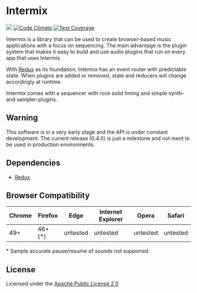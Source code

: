 # Intermix

![](https://github.com/RolandJansen/intermix.js/workflows/build\/test/badge.svg)
[![Code Climate](https://codeclimate.com/github/RolandJansen/intermix.js/badges/gpa.svg)](https://codeclimate.com/github/RolandJansen/intermix.js)
[![Test Coverage](https://codeclimate.com/github/RolandJansen/intermix.js/badges/coverage.svg)](https://codeclimate.com/github/RolandJansen/intermix.js/coverage)

Intermix is a library that can be used to create browser-based music applications with a focus on sequencing. The main advantage is the plugin system that makes it easy to build and use audio plugins that run on every app that uses Intermix.

With [Redux](https://redux.js.org/) as its foundation, Intermix has an event router with predictable state. When plugins are added or removed, state and reducers will change accordingly at runtime.

Intermix comes with a sequencer with rock solid timing and simple synth- and sampler-plugins.

## Warning

This software is in a very early stage and the API is under constant development. The current release (0.4.0) is just a milestone and not ment to be used in production environments.

## Dependencies

* [Redux](https://redux.js.org/)

## Browser Compatibility
| Chrome | Firefox | Edge     | Internet Explorer | Opera    | Safari   |
|--------|---------|----------|-------------------|----------|----------|
| 49+    | 46+ (*) | untested | untested          | untested | untested |

\* Sample accurate pause/resume of sounds not supported.

## License
Licensed under the [Apache Public License 2.0](http://www.apache.org/licenses/LICENSE-2.0)
